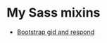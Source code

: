 # My Sass mixins

- [Bootstrap gid and respond](https://github.com/AlexWalkerson/mixins/tree/master/Bootstrap-grid)